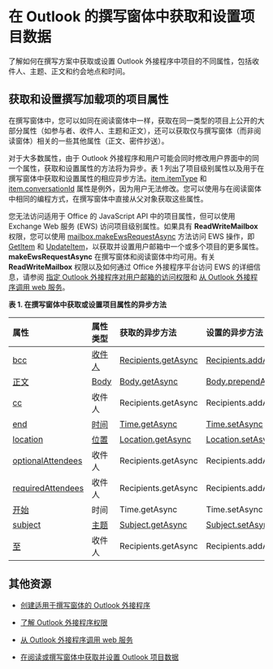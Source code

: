 
# 在 Outlook 的撰写窗体中获取和设置项目数据
了解如何在撰写方案中获取或设置 Outlook 外接程序中项目的不同属性，包括收件人、主题、正文和约会地点和时间。




## 获取和设置撰写加载项的项目属性


在撰写窗体中，您可以如同在阅读窗体中一样，获取在同一类型的项目上公开的大部分属性（如参与者、收件人、主题和正文），还可以获取仅与撰写窗体（而非阅读窗体）相关的一些其他属性（正文、密件抄送）。 

对于大多数属性，由于 Outlook 外接程序和用户可能会同时修改用户界面中的同一个属性，获取和设置属性的方法将为异步。表 1 列出了项目级别属性以及用于在撰写窗体中获取和设置属性的相应异步方法。[item.itemType](../../reference/outlook/Office.context.mailbox.item.md) 和 [item.conversationId](../../reference/outlook/Office.context.mailbox.item.md) 属性是例外，因为用户无法修改。您可以使用与在阅读窗体中相同的编程方式，在撰写窗体中直接从父对象获取这些属性。

您无法访问适用于 Office 的 JavaScript API 中的项目属性，但可以使用 Exchange Web 服务 (EWS) 访问项目级别属性。如果具有  **ReadWriteMailbox** 权限，您可以使用 [mailbox.makeEwsRequestAsync](../../reference/outlook/Office.context.mailbox.md) 方法访问 EWS 操作，即 [GetItem](http://msdn.microsoft.com/en-us/library/e3590b8b-c2a7-4dad-a014-6360197b68e4%28Office.15%29.aspx) 和 [UpdateItem](http://msdn.microsoft.com/en-us/library/5d027523-e0bc-4da2-b60b-0cb9fc1fdfe4%28Office.15%29.aspx)，以获取并设置用户邮箱中一个或多个项目的更多属性。 **makeEwsRequestAsync** 在撰写窗体和阅读窗体中均可用。有关 **ReadWriteMailbox** 权限以及如何通过 Office 外接程序平台访问 EWS 的详细信息，请参阅 [指定 Outlook 外接程序对用户邮箱的访问权限](../outlook/understanding-outlook-add-in-permissions.md)和 [从 Outlook 外接程序调用 web 服务](../outlook/web-services.md)。


**表 1. 在撰写窗体中获取或设置项目属性的异步方法**


|**属性**|**属性类型**|**获取的异步方法**|**设置的异步方法**|
|:-----|:-----|:-----|:-----|
|[bcc](../../reference/outlook/Office.context.mailbox.item.md)|[收件人](../../reference/outlook/Recipients.md)|[Recipients.getAsync](../../reference/outlook/Recipients.md)|[Recipients.addAsync](../../reference/outlook/Recipients.md)[Recipients.setAsync](../../reference/outlook/Recipients.md)|
|[正文](../../reference/outlook/Office.context.mailbox.item.md)|[Body](../../reference/outlook/Body.md)|[Body.getAsync](../../reference/outlook/Body.md)|[Body.prependAsync](../../reference/outlook/Body.md)[Body.setAsync](../../reference/outlook/Body.md)[Body.setSelectedDataAsync](../../reference/outlook/Body.md)|
|[cc](../../reference/outlook/Office.context.mailbox.item.md)|收件人|Recipients.getAsync|Recipients.addAsync Recipients.setAsync|
|[end](../../reference/outlook/Office.context.mailbox.item.md)|[时间](../../reference/outlook/Time.md)|[Time.getAsync](../../reference/outlook/Time.md)|[Time.setAsync](../../reference/outlook/Time.md)|
|[location](../../reference/outlook/Office.context.mailbox.item.md)|[位置](../../reference/outlook/Location.md)|[Location.getAsync](../../reference/outlook/Location.md)|[Location.setAsync](../../reference/outlook/Location.md)|
|[optionalAttendees](../../reference/outlook/Office.context.mailbox.item.md)|收件人|Recipients.getAsync|Recipients.addAsync Recipients.setAsync|
|[requiredAttendees](../../reference/outlook/Office.context.mailbox.item.md)|收件人|Recipients.getAsync|Recipients.addAsync Recipients.setAsync|
|[开始](../../reference/outlook/Office.context.mailbox.item.md)|时间|Time.getAsync|Time.setAsync|
|[subject](../../reference/outlook/Office.context.mailbox.item.md)|[主题](../../reference/outlook/Subject.md)|[Subject.getAsync](../../reference/outlook/Subject.md)|[Subject.setAsync](../../reference/outlook/Subject.md)|
|[至](../../reference/outlook/Office.context.mailbox.item.md)|收件人|Recipients.getAsync|Recipients.addAsync Recipients.setAsync|



## 其他资源



- [创建适用于撰写窗体的 Outlook 外接程序](../outlook/compose-scenario.md)
    
- [了解 Outlook 外接程序权限](../outlook/understanding-outlook-add-in-permissions.md)
    
- [从 Outlook 外接程序调用 web 服务](../outlook/web-services.md)
    
- [在阅读或撰写窗体中获取并设置 Outlook 项目数据](../outlook/item-data.md)
    


